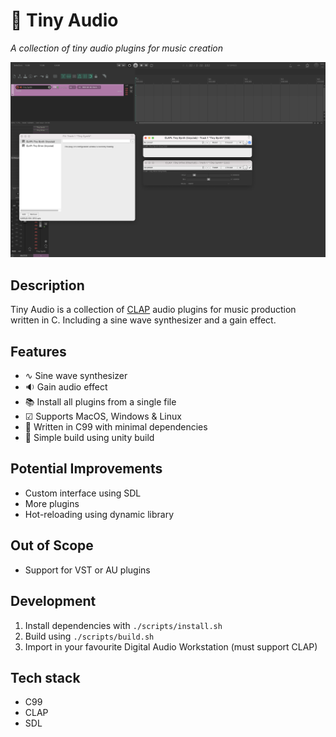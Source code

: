 # 🎵 Tiny Audio
*A collection of tiny audio plugins for music creation*

![Plugins](./docs/image-plugins.png)

## Description
Tiny Audio is a collection of [CLAP](https://cleveraudio.org/) audio plugins for music production written in C. Including a sine wave synthesizer and a gain effect.

## Features
- ∿ Sine wave synthesizer
- 🔉 Gain audio effect
- 📚 Install all plugins from a single file
- ☑ Supports MacOS, Windows & Linux
- 💾 Written in C99 with minimal dependencies
- 🔨 Simple build using unity build

## Potential Improvements
- Custom interface using SDL
- More plugins
- Hot-reloading using dynamic library

## Out of Scope
- Support for VST or AU plugins

## Development

1. Install dependencies with `./scripts/install.sh`
2. Build using `./scripts/build.sh`
3. Import in your favourite Digital Audio Workstation (must support CLAP)

## Tech stack
- C99
- CLAP
- SDL

